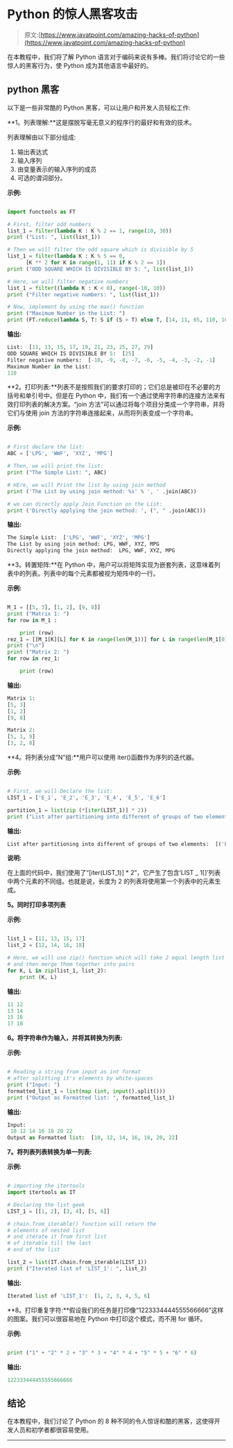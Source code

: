 # Python 的惊人黑客攻击

> 原文:[https://www.javatpoint.com/amazing-hacks-of-python](https://www.javatpoint.com/amazing-hacks-of-python)

在本教程中，我们将了解 Python 语言对于编码来说有多棒。我们将讨论它的一些惊人的黑客行为，使 Python 成为其他语言中最好的。

## python 黑客

以下是一些非常酷的 Python 黑客，可以让用户和开发人员轻松工作:

**1。列表理解:**这是摆脱写毫无意义的程序行的最好和有效的技术。

列表理解由以下部分组成:

1.  输出表达式
2.  输入序列
3.  由变量表示的输入序列的成员
4.  可选的谓词部分。

**示例:**

```py

import functools as FT

# First, filter odd numbers
list_1 = filter(lambda K : K % 2 == 1, range(10, 30))
print ("List: ", list(list_1))

# Then we will filter the odd square which is divisible by 5
list_1 = filter(lambda K : K % 5 == 0, 
      [K ** 2 for K in range(1, 11) if K % 2 == 1])
print ("ODD SQUARE WHICH IS DIVISIBLE BY 5: ", list(list_1))

# Here, we will filter negative numbers
list_1 = filter((lambda K : K < 0), range(-10, 10))
print ("Filter negative numbers: ", list(list_1))

# Now, implement by using the max() function
print ("Maximum Number in the List: ")
print (FT.reduce(lambda S, T: S if (S > T) else T, [14, 11, 65, 110, 105]))

```

**输出:**

```py
List:  [11, 13, 15, 17, 19, 21, 23, 25, 27, 29]
ODD SQUARE WHICH IS DIVISIBLE BY 5:  [25]
Filter negative numbers:  [-10, -9, -8, -7, -6, -5, -4, -3, -2, -1]
Maximum Number in the List: 
110

```

**2。打印列表:**列表不是按照我们的要求打印的；它们总是被印在不必要的方括号和单引号中。但是在 Python 中，我们有一个通过使用字符串的连接方法来有效打印列表的解决方案。“join 方法”可以通过将每个项目分类成一个字符串，并将它们与使用 join 方法的字符串连接起来，从而将列表变成一个字符串。

**示例:**

```py

# First declare the list:
ABC = ['LPG', 'WWF', 'XYZ', 'MPG']

# Then, we will print the list:
print ("The Simple List: ", ABC)

# HEre, we will Print the list by using join method
print ('The List by using join method: %s' % ', ' .join(ABC))

# we can directly apply Join Function on the List:
print ('Directly applying the join method: ', (", " .join(ABC)))

```

**输出:**

```py
The Simple List:  ['LPG', 'WWF', 'XYZ', 'MPG']
The List by using join method: LPG, WWF, XYZ, MPG
Directly applying the join method:  LPG, WWF, XYZ, MPG

```

**3。转置矩阵:**在 Python 中，用户可以将矩阵实现为嵌套列表，这意味着列表中的列表。列表中的每个元素都被视为矩阵中的一行。

**示例:**

```py

M_1 = [[5, 3], [1, 2], [9, 8]]
print ("Matrix 1: ")
for row in M_1 :

    print (row)
rez_1 = [[M_1[K][L] for K in range(len(M_1))] for L in range(len(M_1[0]))]
print ("\n")
print ("Matrix 2: ")
for row in rez_1:

    print (row)

```

**输出:**

```py
Matrix 1: 
[5, 3]
[1, 2]
[9, 8]

Matrix 2: 
[5, 1, 9]
[3, 2, 8]

```

**4。将列表分成“N”组:**用户可以使用 iter()函数作为序列的迭代器。

**示例:**

```py

# First, we will Declare the list:
LIST_1 = ['E_1', 'E_2', 'E_3', 'E_4', 'E_5', 'E_6']

partition_1 = list(zip (*[iter(LIST_1)] * 2))
print ("List after partitioning into different of groups of two elements: ", partition_1)

```

**输出:**

```py
List after partitioning into different of groups of two elements:  [('E_1', 'E_2'), ('E_3', 'E_4'), ('E_5', 'E_6')]

```

**说明:**

在上面的代码中，我们使用了“[iter(LIST_1)] * 2”，它产生了包含‘LIST _ 1[]’列表中两个元素的不同组。也就是说，长度为 2 的列表将使用第一个列表中的元素生成。

**5。同时打印多项列表**

**示例:**

```py

list_1 = [11, 13, 15, 17]
list_2 = [12, 14, 16, 18]

# Here, we will use zip() function which will take 2 equal length list 
# and then merge them together into pairs
for K, L in zip(list_1, list_2):
    print (K, L)

```

**输出:**

```py
11 12
13 14
15 16
17 18

```

**6。将字符串作为输入，并将其转换为列表:**

**示例:**

```py

# Reading a string from input as int format 
# after splitting it's elements by white-spaces
print ("Input: ")
formatted_list_1 = list(map (int, input().split()))
print ("Output as Formatted list: ", formatted_list_1)

```

**输出:**

```py
Input: 
 10 12 14 16 18 20 22
Output as Formatted list:  [10, 12, 14, 16, 18, 20, 22]

```

**7。将列表列表转换为单一列表:**

**示例:**

```py

# importing the itertools 
import itertools as IT

# Declaring the list geek 
LIST_1 = [[1, 2], [3, 4], [5, 6]] 

# chain.from_iterable() function will return the
# elements of nested list 
# and iterate it from first list 
# of iterable till the last 
# end of the list 

list_2 = list(IT.chain.from_iterable(LIST_1)) 
print ("Iterated list of 'LIST_1': ", list_2)

```

**输出:**

```py
Iterated list of 'LIST_1':  [1, 2, 3, 4, 5, 6]

```

**8。打印重复字符:**假设我们的任务是打印像“1223334444555566666”这样的图案。我们可以很容易地在 Python 中打印这个模式，而不用 for 循环。

**示例:**

```py

print ("1" + "2" * 2 + "3" * 3 + "4" * 4 + "5" * 5 + "6" * 6)

```

**输出:**

```py
122333444455555666666

```

## 结论

在本教程中，我们讨论了 Python 的 8 种不同的令人惊讶和酷的黑客，这使得开发人员和初学者都很容易使用。

* * *